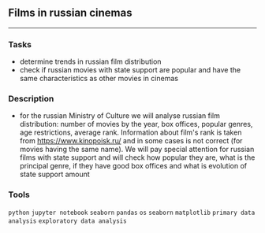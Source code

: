 ## Films in russian cinemas
	
<hr>

### Tasks
- determine trends in russian film distribution
- check if russian movies with state support are popular and have the same characteristics as other movies in cinemas

### Description
- for the russian Ministry of Culture we will analyse russian film distribution: number of movies by the year, box offices, popular genres, age restrictions, average rank. Information about film's rank is taken from https://www.kinopoisk.ru/ and in some cases is not correct (for movies having the same name). We will pay special attention for russian films with state support and will check how popular they are, what is the principal genre, if they have good box offices and what is evolution of state support amount
### Tools
`python` `jupyter notebook` `seaborn` `pandas` `os` `seaborn` `matplotlib` `primary data analysis` `exploratory data analysis`
